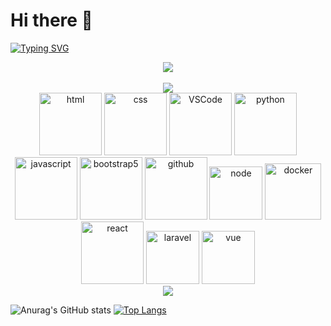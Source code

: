 #  Hi there 👋 
<!-- 动态打字效果 -->
[![Typing SVG](https://readme-typing-svg.herokuapp.com?color=17FF1E&lines=Hi+there+this+is+a+coding+raccoon)](https://git.io/typing-svg)

<!-- 敲代码的图片 -->
<div align="center" ><img order-radius="100px" src="https://cdn.jsdelivr.net/gh/sun0225SUN/photos/images/202108300019556.gif"/></div>
<br>

<!-- 贪吃蛇代码贡献图 -->
<div align="center"><img src="https://cdn.jsdelivr.net/gh/sun0225SUN/sun0225SUN/contribution-snake/github-contribution-grid-snake.svg" /></div>

<!-- Gif -->
<div align="center">
  <img alt-"html5" src="https://media.giphy.com/media/XAxylRMCdpbEWUAvr8/giphy.gif" width="100" title="html">
  <img alt="css" src="https://media.giphy.com/media/fsEaZldNC8A1PJ3mwp/giphy.gif" width="100" title="css">
  <img alt="VSCode" src="https://i.giphy.com/media/IdyAQJVN2kVPNUrojM/200.webp" width="100" title="vscode">
  <img alt="python" src="https://i.giphy.com/media/LMt9638dO8dftAjtco/200.webp" width="100" title="python">
  <img alt="javascript" src="https://media3.giphy.com/media/ln7z2eWriiQAllfVcn/200w.webp" width="100" title="javascript">
  <img alt="bootstrap5" src="https://media.giphy.com/media/Sr8xDpMwVKOHUWDVRD/giphy.gif" width="100" title="bootstrap5">
  <img alt="github" src="https://i.giphy.com/media/KzJkzjggfGN5Py6nkT/200.webp" width="100" title="github">
  <img alt="node" src="https://media.giphy.com/media/kdFc8fubgS31b8DsVu/giphy.gif" width="85" title="node">
  <img alt="docker" src="https://git.infra-lab.xyz/uploads/-/system/project/avatar/46/docker-gif-4.gif" width="90" title="docker">
  <img alt="react" src="https://media.giphy.com/media/iFmw13LV1hHhViPPWz/giphy.gif" width="100" title="react">
  <img alt="laravel" src="https://media.giphy.com/media/kHlrPbN9zaoOo7KXDo/giphy.gif" width="85" title="laravel">
  <img alt="vue" src="https://media.giphy.com/media/VgGthkhUvGgOit7Y9i/giphy.gif" width="85" title="vue">
</div>

<!-- just img -->
<div align="center"><img src="https://cdn.jsdelivr.net/gh/sun0225SUN/photos/images/202110311924844.png" /></div>

![Anurag's GitHub stats](https://github-readme-stats.vercel.app/api?username=ippanpeople&hide=contribs,prs)
[![Top Langs](https://github-readme-stats.vercel.app/api/top-langs/?username=ippanpeople&layout=compact)](https://github.com/anuraghazra/github-readme-stats)
